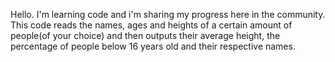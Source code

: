 Hello. I'm learning code and i'm sharing my progress here in the community. This code reads the names, ages and heights of a certain amount of people(of your choice) and then outputs their average height, the percentage of people below 16 years old and their respective names.
